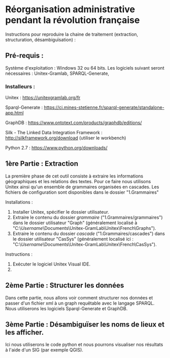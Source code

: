 # Réorganisation administrative pendant la révolution française

Instructions pour reproduire la chaine de traitement (extraction, structuration, désambiguïsation) : 

## Pré-requis : 

Système d'exploitation : Windows 32 ou 64 bits. Les logiciels suivant seront nécessaires : Unitex-Gramlab, SPARQL-Generate, 



### Installeurs : 

Unitex : https://unitexgramlab.org/fr

Sparql-Generate : https://ci.mines-stetienne.fr/sparql-generate/standalone-app.html

GraphDB : https://www.ontotext.com/products/graphdb/editions/

Silk - The Linked Data Integration Framework : http://silkframework.org/download (utiliser le workbench)

Python 2.7 : https://www.python.org/downloads/


## 1ère Partie : Extraction

La première phase de cet outil consiste à extraire les informations géographiques et les relations des textes. Pour ce faire nous utilisons Unitex ainsi qu'un ensemble de grammaires organisées en cascades. Les fichiers de configuration sont disponibles dans le dossier "1.Grammaires"

Installations : 

1. Installer Unitex, spécifier le dossier utilisateur.
2. Extraire le contenu du dossier *grammaire* ("1.Grammaires/grammaires") dans le dossier utilisateur "Graph" (généralement localisé à "C:\\*Username*\Documents\Unitex-GramLab\Unitex\French\Graphs").
3. Extraire le contenu du dossier *cascade* ("1.Grammaires/cascades") dans le dossier utilisateur "CasSys" (généralement localisé ici : "C:\\*Username*\Documents\Unitex-GramLab\Unitex\French\CasSys").

Instructions : 

1. Exécuter le logiciel Unitex Visual IDE.
2. 



## 2ème Partie : Structurer les données

Dans cette partie, nous allons voir comment structurer nos données et passer d'un fichier xml à un graph requêtable avec le langage SPARQL. Nous utiliserons les logiciels Sparql-Generate et GraphDB.





## 3ème Partie : Désambiguïser les noms de lieux et les afficher.

Ici nous utiliserons le code python et nous pourrons visualiser nos résultats à l'aide d'un SIG (par exemple QGIS).



